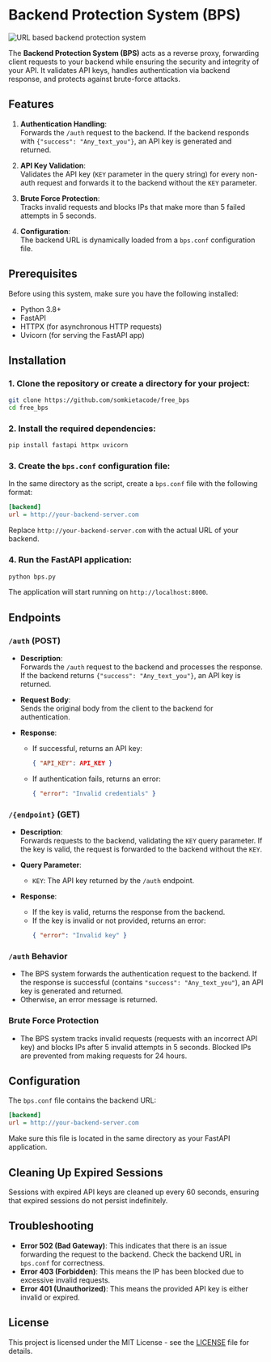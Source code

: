 # Backend Protection System (BPS)
![URL based backend protection system](https://github.com/user-attachments/assets/21c45067-d764-4652-9e8f-ad7881c076ee)

The **Backend Protection System (BPS)** acts as a reverse proxy, forwarding client requests to your backend while ensuring the security and integrity of your API. It validates API keys, handles authentication via backend response, and protects against brute-force attacks.

## Features

1. **Authentication Handling**:  
   Forwards the `/auth` request to the backend. If the backend responds with `{"success": "Any_text_you"}`, an API key is generated and returned.

2. **API Key Validation**:  
   Validates the API key (`KEY` parameter in the query string) for every non-auth request and forwards it to the backend without the `KEY` parameter.

3. **Brute Force Protection**:  
   Tracks invalid requests and blocks IPs that make more than 5 failed attempts in 5 seconds.

4. **Configuration**:  
   The backend URL is dynamically loaded from a `bps.conf` configuration file.

## Prerequisites

Before using this system, make sure you have the following installed:

- Python 3.8+  
- FastAPI  
- HTTPX (for asynchronous HTTP requests)
- Uvicorn (for serving the FastAPI app)

## Installation

### 1. Clone the repository or create a directory for your project:

```bash
git clone https://github.com/somkietacode/free_bps
cd free_bps
```

### 2. Install the required dependencies:

```bash
pip install fastapi httpx uvicorn
```

### 3. Create the `bps.conf` configuration file:

In the same directory as the script, create a `bps.conf` file with the following format:

```ini
[backend]
url = http://your-backend-server.com
```

Replace `http://your-backend-server.com` with the actual URL of your backend.

### 4. Run the FastAPI application:

```bash
python bps.py
```

The application will start running on `http://localhost:8000`.

## Endpoints

### `/auth` (POST)

- **Description**:  
   Forwards the `/auth` request to the backend and processes the response. If the backend returns `{"success": "Any_text_you"}`, an API key is returned.
  
- **Request Body**:  
  Sends the original body from the client to the backend for authentication.

- **Response**:  
  - If successful, returns an API key:  
    ```json
    { "API_KEY": API_KEY }
    ```
  - If authentication fails, returns an error:  
    ```json
    { "error": "Invalid credentials" }
    ```

### `/{endpoint}` (GET)

- **Description**:  
   Forwards requests to the backend, validating the `KEY` query parameter. If the key is valid, the request is forwarded to the backend without the `KEY`.

- **Query Parameter**:
  - `KEY`: The API key returned by the `/auth` endpoint.

- **Response**:  
  - If the key is valid, returns the response from the backend.
  - If the key is invalid or not provided, returns an error:  
    ```json
    { "error": "Invalid key" }
    ```

### `/auth` Behavior

- The BPS system forwards the authentication request to the backend. If the response is successful (contains `"success": "Any_text_you"`), an API key is generated and returned.
- Otherwise, an error message is returned.

### Brute Force Protection

- The BPS system tracks invalid requests (requests with an incorrect API key) and blocks IPs after 5 invalid attempts in 5 seconds. Blocked IPs are prevented from making requests for 24 hours.

## Configuration

The `bps.conf` file contains the backend URL:

```ini
[backend]
url = http://your-backend-server.com
```

Make sure this file is located in the same directory as your FastAPI application.

## Cleaning Up Expired Sessions

Sessions with expired API keys are cleaned up every 60 seconds, ensuring that expired sessions do not persist indefinitely.

## Troubleshooting

- **Error 502 (Bad Gateway)**: This indicates that there is an issue forwarding the request to the backend. Check the backend URL in `bps.conf` for correctness.
- **Error 403 (Forbidden)**: This means the IP has been blocked due to excessive invalid requests.
- **Error 401 (Unauthorized)**: This means the provided API key is either invalid or expired.

## License

This project is licensed under the MIT License - see the [LICENSE](LICENSE) file for details.
